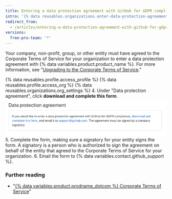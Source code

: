 ```yaml
---
title: Entering a data protection agreement with GitHub for GDPR compliance
intro: '{% data reusables.organizations.enter-data-protection-agreement %}'
redirect_from:
  - /articles/entering-a-data-protection-agreement-with-github-for-gdpr-compliance
versions:
  free-pro-team: '*'
---
```


Your company, non-profit, group, or other entity must have agreed to the Corporate Terms of Service for your organization to enter a data protection agreement with {% data variables.product.product_name %}. For more information, see "[Upgrading to the Corporate Terms of Service](/articles/upgrading-to-the-corporate-terms-of-service)."

{% data reusables.profile.access_profile %}
{% data reusables.profile.access_org %}
{% data reusables.organizations.org_settings %}
4. Under "Data protection agreement", click **download and complete this form**.
  ![Data protection agreement section](/assets/images/help/organizations/data-protection-agreement.png)
5. Complete the form, making sure a signatory for your entity signs the form. A signatory is a person who is authorized to sign the agreement on behalf of the entity that agreed to the Corporate Terms of Service for your organization.
6. Email the form to {% data variables.contact.github_support %}.

### Further reading
- "[{% data variables.product.prodname_dotcom %} Corporate Terms of Service](/articles/github-corporate-terms-of-service/)"
